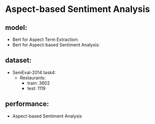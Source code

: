 # Aspect-based Sentiment Analysis
## model:
* Bert for Aspect Term Extraction:
* Bert for Aspect-based Sentiment Analysis:

## dataset:
* SemEval-2014 task4:
    * Restaurants:
        * train: 3602
        * test: 1119

## performance:


* Aspect-based Sentiment Analysis


